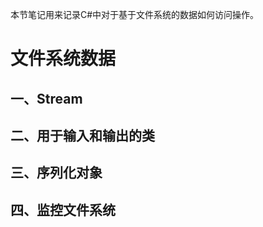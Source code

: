 本节笔记用来记录C#中对于基于文件系统的数据如何访问操作。

# 文件系统数据 #

## 一、Stream ##

## 二、用于输入和输出的类 ##

## 三、序列化对象 ##

## 四、监控文件系统 ##